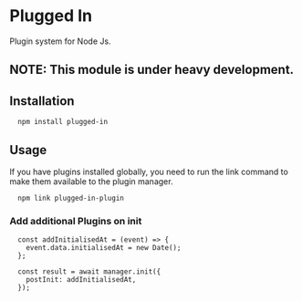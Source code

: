 # Plugged In

Plugin system for Node Js.

## NOTE: This module is under heavy development.

## Installation

      npm install plugged-in

## Usage

If you have plugins installed globally, you need to run the link command to make them
available to the plugin manager.

      npm link plugged-in-plugin

### Add additional Plugins on init

      const addInitialisedAt = (event) => {
        event.data.initialisedAt = new Date();
      };

      const result = await manager.init({
        postInit: addInitialisedAt,
      });

